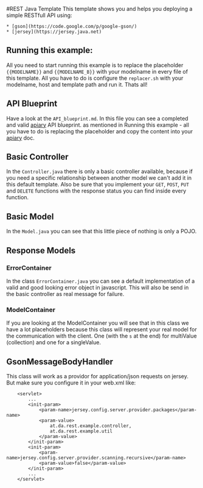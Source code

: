 #REST Java Template
This template shows you and helps you deploying a simple RESTfull API using:

	* [gson](https://code.google.com/p/google-gson/)
	* [jersey](https://jersey.java.net)

## Running this example:
All you need to start running this example is to replace the placeholder `{{MODELNAME}}` and `{{MODELNAME_B}}` with your modelname in every file of this template. All you have to do is configure the `replacer.sh` with your modelname, host and template path and run it. Thats all!

## API Blueprint

Have a look at the `API_blueprint.md`. In this file you can see a completed and valid [apiary](http://apiary.io) API blueprint. as mentioned in Running this example - all you have to do is replacing the placeholder and copy the content into your [apiary](http://apiary.io) doc.

## Basic Controller

In the `Controller.java` there is only a basic controller available, because if you need a specific relationship between another model we can't add it in this default template. Also be sure that you implement your `GET`, `POST`, `PUT` and `DELETE` functions with the response status you can find inside every function.

## Basic Model

In the `Model.java` you can see that this little piece of nothing is only a POJO.

## Response Models

### ErrorContainer

In the class `ErrorContainer.java` you can see a default implementation of a valid and good looking error object in javascript. This will also be send in the basic controller as real message for failure.

### ModelContainer

If you are looking at the ModelContainer you will see that in this class we have a lot placeholders because this class will represent your real model for the communication with the client. One (with the `s` at the end) for multiValue (collection) and one for a singleValue.

## GsonMessageBodyHandler

This class will work as a providor for application/json requests on jersey. But make sure you configure it in your web.xml like:

		<servlet>
			...
			<init-param>
	            <param-name>jersey.config.server.provider.packages</param-name>
	      		<param-value>
	      			at.da.rest.example.controller,
	      			at.da.rest.example.util
	      		</param-value>
	        </init-param>
			<init-param>
			    <param-name>jersey.config.server.provider.scanning.recursive</param-name>
			    <param-value>false</param-value>
			</init-param>
			...
		</servlet>